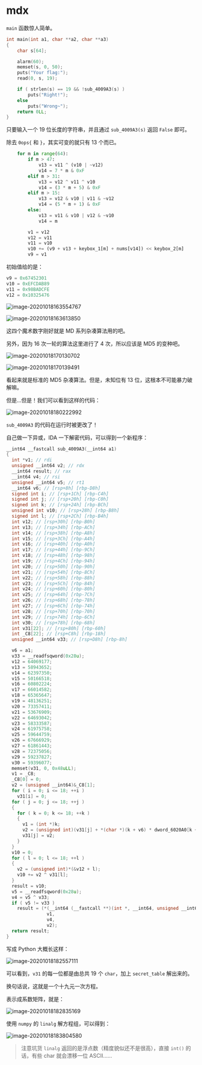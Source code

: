 # mdx

`main` 函数惊人简单。

```c
int main(int a1, char **a2, char **a3)
{
    char s[64];

    alarm(60);
    memset(s, 0, 50);
    puts("Your flag:");
    read(0, s, 19);

    if ( strlen(s) == 19 && !sub_4009A3(s) )
        puts("Right!");
    else
        puts("Wrong~");
    return 0LL;
}
```

只要输入一个 19 位长度的字符串，并且通过 `sub_4009A3(s)` 返回 `False` 即可。

除去 `0ops{` 和 `}`，其实可变的就只有 13 个而已。

```python
    for m in range(64):
        if m > 47:
            v13 = v11 ^ (v10 | ~v12)
            v14 = 7 * m & 0xF
        elif m > 31:
            v13 = v12 ^ v11 ^ v10
            v14 = (3 * m + 5) & 0xF
        elif m > 15:
            v13 = v12 & v10 | v11 & ~v12
            v14 = (5 * m + 1) & 0xF
        else:
            v13 = v11 & v10 | v12 & ~v10
            v14 = m

        v1 = v12
        v12 = v11
        v11 = v10
        v10 += (v9 + v13 + keybox_1[m] + nums[v14]) << keybox_2[m]
        v9 = v1
```

初始值给的是：

```python
v9 = 0x67452301
v10 = 0xEFCDAB89
v11 = 0x98BADCFE
v12 = 0x10325476
```

![image-20201018163554767](notes.assets/image-20201018163554767.png)

![image-20201018163613850](notes.assets/image-20201018163613850.png)

这四个魔术数字刚好就是 MD 系列杂凑算法用的吧。

另外，因为 16 次一轮的算法这里进行了 4 次，所以应该是 MD5 的变种吧。

![image-20201018170130702](notes.assets/image-20201018170130702.png)

![image-20201018170139491](notes.assets/image-20201018170139491.png)

看起来就是标准的 MD5 杂凑算法。但是，未知位有 13 位，这根本不可能暴力破解嘛。

但是…但是！我们可以看到这样的代码：

![image-20201018180222992](notes.assets/image-20201018180222992.png)

`sub_4009A3` 的代码在运行时被更改了！

自己做一下异或，IDA 一下解密代码，可以得到一个新程序：

```c
__int64 __fastcall sub_4009A3(__int64 a1)
{
  int *v1; // rdi
  unsigned __int64 v2; // rdx
  __int64 result; // rax
  __int64 v4; // rsi
  unsigned __int64 v5; // rt1
  __int64 v6; // [rsp+8h] [rbp-D8h]
  signed int i; // [rsp+1Ch] [rbp-C4h]
  signed int j; // [rsp+20h] [rbp-C0h]
  signed int k; // [rsp+24h] [rbp-BCh]
  unsigned int v10; // [rsp+28h] [rbp-B8h]
  signed int l; // [rsp+2Ch] [rbp-B4h]
  int v12; // [rsp+30h] [rbp-B0h]
  int v13; // [rsp+34h] [rbp-ACh]
  int v14; // [rsp+38h] [rbp-A8h]
  int v15; // [rsp+3Ch] [rbp-A4h]
  int v16; // [rsp+40h] [rbp-A0h]
  int v17; // [rsp+44h] [rbp-9Ch]
  int v18; // [rsp+48h] [rbp-98h]
  int v19; // [rsp+4Ch] [rbp-94h]
  int v20; // [rsp+50h] [rbp-90h]
  int v21; // [rsp+54h] [rbp-8Ch]
  int v22; // [rsp+58h] [rbp-88h]
  int v23; // [rsp+5Ch] [rbp-84h]
  int v24; // [rsp+60h] [rbp-80h]
  int v25; // [rsp+64h] [rbp-7Ch]
  int v26; // [rsp+68h] [rbp-78h]
  int v27; // [rsp+6Ch] [rbp-74h]
  int v28; // [rsp+70h] [rbp-70h]
  int v29; // [rsp+74h] [rbp-6Ch]
  int v30; // [rsp+78h] [rbp-68h]
  int v31[22]; // [rsp+80h] [rbp-60h]
  int _C8[22]; // [rsp+C8h] [rbp-18h]
  unsigned __int64 v33; // [rsp+D8h] [rbp-8h]

  v6 = a1;
  v33 = __readfsqword(0x28u);
  v12 = 64069177;
  v13 = 58943652;
  v14 = 62397350;
  v15 = 50166518;
  v16 = 60802224;
  v17 = 66014582;
  v18 = 65365647;
  v19 = 48136251;
  v20 = 73357411;
  v21 = 53676909;
  v22 = 64693042;
  v23 = 58333587;
  v24 = 61975758;
  v25 = 59644759;
  v26 = 67666929;
  v27 = 61861443;
  v28 = 72375056;
  v29 = 59237827;
  v30 = 59396077;
  memset(v31, 0, 0x48uLL);
  v1 = _C8;
  _C8[0] = 0;
  v2 = (unsigned __int64)&_C8[1];
  for ( i = 0; i <= 18; ++i )
    v31[i] = 0;
  for ( j = 0; j <= 18; ++j )
  {
    for ( k = 0; k <= 18; ++k )
    {
      v1 = (int *)k;
      v2 = (unsigned int)(v31[j] + *(char *)(k + v6) * dword_6020A0[k + 19LL * j]);
      v31[j] = v2;
    }
  }
  v10 = 0;
  for ( l = 0; l <= 18; ++l )
  {
    v2 = (unsigned int)*(&v12 + l);
    v10 += v2 ^ v31[l];
  }
  result = v10;
  v5 = __readfsqword(0x28u);
  v4 = v5 ^ v33;
  if ( v5 != v33 )
    result = (*(__int64 (__fastcall **)(int *, __int64, unsigned __int64))((char *)&stru_4002F8.st_size + 2))(
               v1,
               v4,
               v2);
  return result;
}
```

写成 Python 大概长这样：

![image-20201018182557111](notes.assets/image-20201018182557111.png)

可以看到，`v31` 的每一位都是由总共 19 个 `char`，加上 `secret_table` 解出来的。

换句话说，这就是一个十九元一次方程。

表示成系数矩阵，就是：

![image-20201018182835169](notes.assets/image-20201018182835169.png)

使用 `numpy` 的 `linalg` 解方程组，可以得到：

![image-20201018183804580](notes.assets/image-20201018183804580.png)

> 注意坑货 `linalg` 返回的是浮点数（精度貌似还不是很高），直接 `int()` 的话，有些 char 就会漂移一位 ASCII……